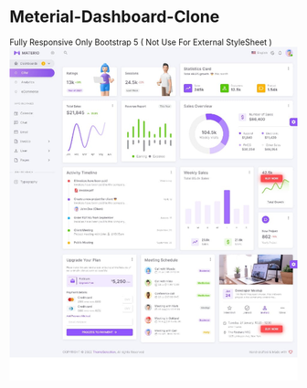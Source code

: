 # Meterial-Dashboard-Clone
Fully Responsive Only Bootstrap 5 ( Not Use For External StyleSheet )
![Preview-dashboard-img](https://github.com/bthiruyw/Meterial-Dashboard-clone/blob/main/dashboard-preview.jpeg?raw=true)
